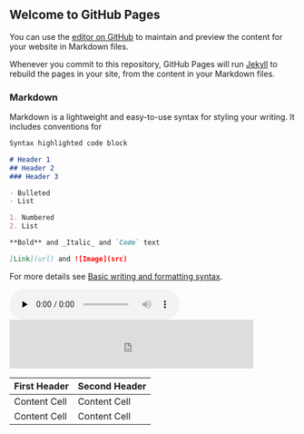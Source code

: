 <script src="http://api.html5media.info/1.1.8/html5media.min.js"></script>
## Welcome to GitHub Pages

You can use the [editor on GitHub](https://github.com/xxctm/ttt/edit/main/docs/index.md) to maintain and preview the content for your website in Markdown files.

Whenever you commit to this repository, GitHub Pages will run [Jekyll](https://jekyllrb.com/) to rebuild the pages in your site, from the content in your Markdown files.

### Markdown

Markdown is a lightweight and easy-to-use syntax for styling your writing. It includes conventions for

```markdown
Syntax highlighted code block

# Header 1
## Header 2
### Header 3

- Bulleted
- List

1. Numbered
2. List

**Bold** and _Italic_ and `Code` text

[Link](url) and ![Image](src)
```

For more details see [Basic writing and formatting syntax](https://docs.github.com/en/github/writing-on-github/getting-started-with-writing-and-formatting-on-github/basic-writing-and-formatting-syntax).



<audio id="audio" controls="" preload="none">
      <source id="wav" src="https://od.lk/d/NTBfMTk4NjIyNjlf/ca_15_sf3tf2_30001_n96.wav">
</audio>



<iframe frameborder="no" border="0" marginwidth="0" marginheight="0" width=430 height=86 src="https://od.lk/d/NTBfMTk4NjIyNjlf/ca_15_sf3tf2_30001_n96.wav"></iframe>



| First Header  | Second Header |
| ------------- | ------------- |
| Content Cell  | Content Cell  |
| Content Cell  | Content Cell  |
